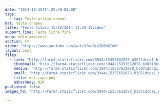 ```yaml
---
date: "2014-10-15T14:29:40-03:00"
tags:
  - tag: Teste-artigo-normal
hat: Teste chapeu
title: "Teste titulo 15/10/2014 14:29:19video"
support_line: Teste linha fina
menu: meio ambiente
section: tv
video: "https://www.youtube.com/watch?v=QixID6N6ImM"
layout: post
files:
  - link: "http://farm4.staticflickr.com/3944/15357632078_b3071dcca1_b.jpg"
    thumbnail: "http://farm4.staticflickr.com/3944/15357632078_b3071dcca1_t.jpg"
    medium: "http://farm4.staticflickr.com/3944/15357632078_b3071dcca1_z.jpg"
    small: "http://farm4.staticflickr.com/3944/15357632078_b3071dcca1_n.jpg"
    title: mst_capa.png
    $$hashKey: 02R
published: false
images_hd: "http://farm4.staticflickr.com/3944/15357632078_b3071dcca1_n.jpg"

---
```

